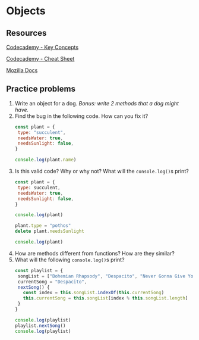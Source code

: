 # Objects

## Resources

[Codecademy - Key Concepts](https://www.codecademy.com/learn/introduction-to-javascript/modules/learn-javascript-objects)

[Codecademy - Cheat Sheet](https://www.codecademy.com/learn/introduction-to-javascript/modules/learn-javascript-objects/cheatsheet)

[Mozilla Docs](https://developer.mozilla.org/en-US/docs/Web/JavaScript/Guide/Working_with_Objects)

## Practice problems

1. Write an object for a dog. _Bonus: write 2 methods that a dog might have._
2. Find the bug in the following code. How can you fix it?
   ```javascript
   const plant = {
    type: "succulent",
    needsWater: true,
    needsSunlight: false,
   }
   
   console.log(plant.name)
   ```
3. Is this valid code? Why or why not? What will the `console.log()`s print?
   ```javascript
   const plant = {
    type: succulent,
    needsWater: true,
    needsSunlight: false,
   }
   
   console.log(plant)
   
   plant.type = "pothos"
   delete plant.needsSunlight
   
   console.log(plant)
   ```
4. How are methods different from functions? How are they similar?
5. What will the following `console.log()`s print?
   ```javascript
   const playlist = {
    songList = ["Bohemian Rhapsody", "Despacito", "Never Gonna Give You Up", "Friday"],
    currentSong = "Despacito",
    nextSong() {
      const index = this.songList.indexOf(this.currentSong)
      this.currentSong = this.songList[index % this.songList.length]
    }
   }
   
   console.log(playlist)
   playlist.nextSong()
   console.log(playlist)
   ```
